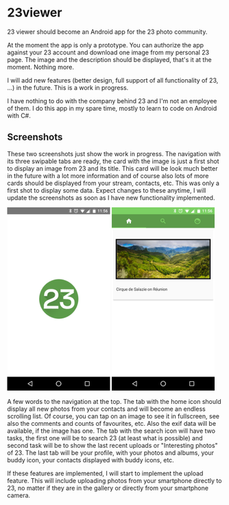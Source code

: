 # 23viewer

23 viewer should become an Android app for the 23 photo community. 

At the moment the app is only a prototype. You can authorize the app against your 23 account and download one image from my personal 23 page. The image and the description should be displayed, that's it at the moment. Nothing more.

I will add new features (better design, full support of all functionality of 23, ...) in the future. This is a work in progress.

I have nothing to do with the company behind 23 and I'm not an employee of them. I do this app in my spare time, mostly to learn to code on Android with C#.

## Screenshots

These two screenshots just show the work in progress. The navigation with its three swipable tabs are ready, the card with the image is just a first shot to display an image from 23 and its title. This card will be look much better in the future with a lot more information and of course also lots of more cards should be displayed from your stream, contacts, etc. This was only a first shot to display some data. Expect changes to these anytime, I will update the screenshots as soon as I have new functionality implemented. 

<img src="https://raw.githubusercontent.com/isenmann/23viewer/master/Splashscreen.png" width="240">
<img src="https://raw.githubusercontent.com/isenmann/23viewer/master/FirstDraft.png" width="240">

A few words to the navigation at the top. The tab with the home icon should display all new photos from your contacts and will become an endless scrolling list. Of course, you can tap on an image to see it in fullscreen, see also the comments and counts of favourites, etc. Also the exif data will be available, if the image has one. The tab with the search icon will have two tasks, the first one will be to search 23 (at least what is possible) and second task will be to show the last recent uploads or "Interesting photos" of 23. The last tab will be your profile, with your photos and albums, your buddy icon, your contacts displayed with buddy icons, etc. 

If these features are implemented, I will start to implement the upload feature. This will include uploading photos from your smartphone directly to 23, no matter if they are in the gallery or directly from your smartphone camera.
